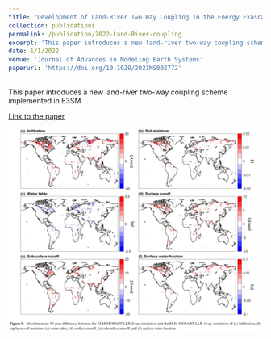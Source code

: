 ```yaml
---
title: "Development of Land-River Two-Way Coupling in the Energy Exascale Earth System Model"
collection: publications
permalink: /publication/2022-Land-River-coupling
excerpt: 'This paper introduces a new land-river two-way coupling scheme implemented in E3SM'
date: 1/1/2022
venue: 'Journal of Advances in Modeling Earth Systems'
paperurl: 'https://doi.org/10.1029/2021MS002772'
---
```

This paper introduces a new land-river two-way coupling scheme implemented in E3SM

[Link to the paper](https://doi.org/10.1029/2021MS002772)

![image](../images/papers/2022-Land-River-coupling.PNG)
